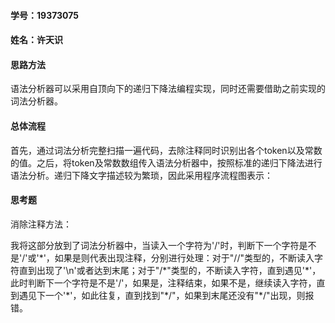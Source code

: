 #### 学号：19373075

#### 姓名：许天识

#### 思路方法

​	语法分析器可以采用自顶向下的递归下降法编程实现，同时还需要借助之前实现的词法分析器。

#### 总体流程

​	首先，通过词法分析完整扫描一遍代码，去除注释同时识别出各个token以及常数的值。之后，将token及常数数组传入语法分析器中，按照标准的递归下降法进行语法分析。递归下降文字描述较为繁琐，因此采用程序流程图表示：

#### 思考题

消除注释方法：

​	我将这部分放到了词法分析器中，当读入一个字符为'/'时，判断下一个字符是不是'/'或'*'，如果是则代表出现注释，分别进行处理：对于"//"类型的，不断读入字符直到出现了'\n'或者达到末尾；对于"/\*"类型的，不断读入字符，直到遇见'\*'，此时判断下一个字符是不是'/'，如果是，注释结束，如果不是，继续读入字符，直到遇见下一个'\*'，如此往复，直到找到"\*/"，如果到末尾还没有"\*/"出现，则报错。
